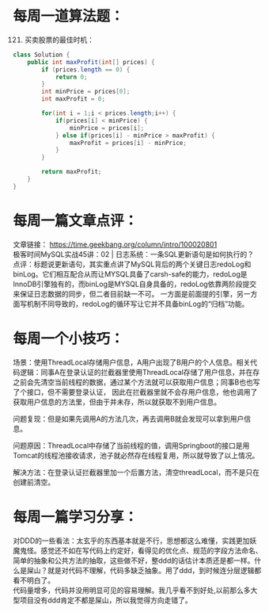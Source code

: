 # 每周一道算法题：
121. 买卖股票的最佳时机：
```java
class Solution {
    public int maxProfit(int[] prices) {
        if (prices.length == 0) {
            return 0;
        } 
        int minPrice = prices[0];
        int maxProfit = 0;

        for(int i = 1;i < prices.length;i++) {
            if(prices[i] < minPrice) {
                minPrice = prices[i];
            } else if(prices[i] - minPrice > maxProfit) {
                maxProfit = prices[i] - minPrice;
            }
        }

        return maxProfit;
    }
}
```
# 每周一篇文章点评：
文章链接： https://time.geekbang.org/column/intro/100020801</br>
极客时间MySQL实战45讲：02 | 日志系统：一条SQL更新语句是如何执行的？</br>
点评：标题说更新语句，其实重点讲了MySQL背后的两个关键日志redoLog和binLog。它们相互配合从而让MYSQL具备了carsh-safe的能力，redoLog是InnoDB引擎独有的，而binLog是MYSQL自身具备的，redoLog依靠两阶段提交来保证日志数据的同步，但二者目前缺一不可。
一方面是前面提的引擎，另一方面写机制不同导致的，redoLog的循环写让它并不具备binLog的“归档”功能。

# 每周一个小技巧：
场景：使用ThreadLocal存储用户信息，A用户出现了B用户的个人信息。相关代码逻辑：同事A在登录认证的拦截器里使用ThreadLocal存储了用户信息，并在存之前会先清空当前线程的数据，通过某个方法就可以获取用户信息；同事B也也写了个接口，但不需要登录认证，
因此在拦截器里就不会存用户信息，他也调用了获取用户信息的方法里，但由于并未存，所以就获取不到用户信息。</br>

问题复现：但是如果先调用A的方法几次，再去调用B就会发现可以拿到用户信息。</br>

问题原因：ThreadLocal中存储了当前线程的值，调用Springboot的接口是用Tomcat的线程池接收请求，池子就必然存在线程复用，所以就导致了以上情况。</br>

解决方法：在登录认证拦截器里加一个后置方法，清空threadLocal，而不是只在创建前清空。<br>

# 每周一篇学习分享：
对DDD的一些看法：太玄乎的东西基本就是不行，思想都这么难懂，实践更加妖魔鬼怪。感觉还不如在写代码上约定好，看得见的优化点、规范的字段方法命名、简单的抽象和公共方法的抽取，这些做不好，整ddd的话估计本质还是都一样。什么是屎山？就是对代码不理解，代码多缺乏抽象。用了ddd，到时候连分层逻辑都看不明白了。</br>
代码量增多，代码并没用明显可见的容易理解。我几乎看不到好处,以前那么多大型项目没有ddd肯定不都是屎山，所以我觉得方向走错了。
